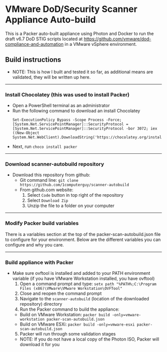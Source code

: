 # VMware DoD/Security Scanner Appliance Auto-build
This is a Packer auto-built appliance using Photon and Docker to run the draft v6.7 DoD STIG scripts located at https://github.com/vmware/dod-compliance-and-automation in a VMware vSphere environment.

## Build instructions
 - NOTE: This is how I built and tested it so far, as additional means are validated, they will be written up here.

---

### Install Chocolatey (this was used to install Packer)
 - Open a PowerShell terminal as an administrator
 - Run the following command to download an install Chocolatey
   ```
   Set-ExecutionPolicy Bypass -Scope Process -Force; [System.Net.ServicePointManager]::SecurityProtocol = [System.Net.ServicePointManager]::SecurityProtocol -bor 3072; iex ((New-Object System.Net.WebClient).DownloadString('https://chocolatey.org/install.ps1'))
   ```
 - Next, run `choco install packer`

---

### Download scanner-autobuild repository
 - Download this repository from github:
   - Git command line: `git clone https://github.com/1computerguy/scanner-autobuild`
   - From github.com website:
     1) Select `Code` button in top right of the repository
     2) Select `Download Zip`
     3) Unzip the file to a folder on your computer

---

### Modify Packer build variables
There is a variables section at the top of the packer-scan-autobuild.json file to configure for your environment. Below are the different variables you can configure and why you care.

---

### Build appliance with Packer
 - Make sure ovftool is installed and added to your PATH environment variable (if you have VMware Workstation installed, you have ovftool)
   1) Open a command prompt and type: `setx path "%PATH%;C:\Program Files (x86)\VMware\VMware Workstation\OVFTool"`
   2) Close and reopen the command prompt
   3) Navigate to the `scanner-autobuild` (location of the downloaded repository) directory
   4) Run the Packer command to build the appliance:
     - Build on VMware Workstation: `packer build -only=vmware-workstation packer-scan-autobuild.json`
     - Build on VMware ESXi: `packer build -only=vmware-esxi packer-scan-autobuild.json`
   5) Packer will run through some validation stages
     - NOTE: If you do not have a local copy of the Photon ISO, Packer will download it for you

